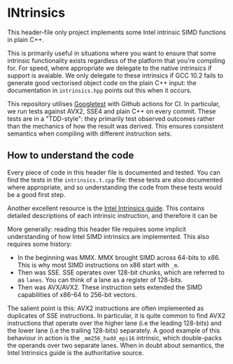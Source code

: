 # INtrinsics
This header-file only project implements some Intel intrinsic SIMD functions in plain C++. 

This is primarily useful in situations where you want to ensure that some intrinsic functionality exists regardless of the platform that you're compiling for. For speed, where appropriate we delegate to the native intrinsics if support is avaiable. We only delegate to these intrinsics if GCC 10.2 fails to generate good vectorised object code on the plain C++ input: the documentation in ``intrinsics.hpp`` points out this when it occurs. 

This repository utilises [Googletest](https://github.com/google/googletest) with Github actions for CI. In particular, we run tests against AVX2, SSE4 and plain C++ on every commit. These tests are in a "TDD-style": they primarily test observed outcomes rather than the mechanics of how the result was derived. This ensures consistent semantics when compiling with different instruction sets.

## How to understand the code
Every piece of code in this header file is documented and tested. You can find the tests in the ``intrinsics.t.cpp`` file: these tests are also documented where appropriate, and so understanding the code from these tests would be a good first step.

Another excellent resource is the [Intel Intrinsics guide](https://software.intel.com/sites/landingpage/IntrinsicsGuide/). This contains detailed descriptions of each intrinsic instruction, and therefore it can be 

More generally: reading this header file requires some implicit understanding of how Intel SIMD intrinsics are implemented. 
This also requires some history:

* In the beginning was MMX. MMX brought SIMD across 64-bits to x86. This is why most SIMD instructions on x86 start with ``_m``.
* Then was SSE. SSE operates over 128-bit chunks, which are referred to as ``lanes``. You can think of a lane as a register of 128-bits.
* Then was AVX/AVX2. These instruction sets extended the SIMD capabilities of x86-64 to 256-bit vectors. 

The salient point is this: AVX2 instructions are often implemented as duplicates of SSE instructions. In particular, it is quite common to find AVX2 instructions that operate over the higher lane (i.e the leading 128-bits) and the lower lane (i.e the trailing 128-bits) separately. A good example of this behaviour in action is the ``_mm256_hadd_epi16`` intrinsic, which double-packs the operands over two separate lanes. When in doubt about semantics, the Intel Intrinsics guide is the authoritative source.
